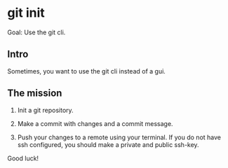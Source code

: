 # git init

Goal: Use the git cli.

## Intro

Sometimes, you want to use the git cli instead of a gui.

## The mission

1. Init a git repository.

2. Make a commit with changes and a commit message.

3. Push your changes to a remote using your terminal. 
If you do not have ssh configured, you should make a private and public ssh-key.

Good luck!

